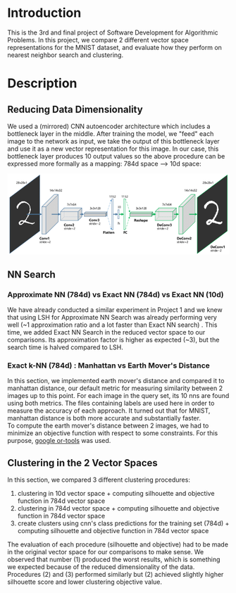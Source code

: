 # Introduction

This is the 3rd and final project of Software Development for Algorithmic Problems. In this project, we compare 2 different vector space 
representations for the MNIST dataset, and evaluate how they perform on nearest neighbor search and clustering. 


# Description

## Reducing Data Dimensionality

We used a (mirrored) CNN autoencoder architecture which includes a bottleneck layer in the middle. After training the model, we "feed" each image
to the network as input, we take the output of this bottleneck layer and use it as a new vector representation for this image. In our case, this 
bottleneck layer produces 10 output values so the above procedure can be expressed more formally as a mapping: 784d space --> 10d space:

![Screenshot](images/ae_reduce.png)

## NN Search 

### Approximate NN (784d) vs Exact NN (784d) vs Exact NN (10d) 
We have already conducted a similar experiment in Project 1 and we knew that using LSH for Approximate NN Search was already performing
very well (~1 approximation ratio and a lot faster than Exact NN search) . This time, we added Exact NN Search in the reduced vector space to 
our comparisons. Its approximation factor is higher as expected (~3), but the search time is halved compared to LSH. 


### Exact k-NN (784d) : Manhattan vs Earth Mover's Distance

In this section, we implemented earth mover's distance and compared it to manhattan distance, our default metric for measuring similarity 
between 2 images up to this point. For each image in the query set, its 10 nns are found using both metrics. The files containing labels 
are used here in order to measure the accuracy of each approach. It turned out that for MNIST, manhattan distance is both more accurate 
and substantially faster.  
To compute the earth mover's distance between 2 images, we had to minimize an objective function with respect to some constraints. For this
purpose, [google or-tools](https://developers.google.com/optimization) was used.


## Clustering in the 2 Vector Spaces

In this section, we compared 3 different clustering procedures:  
1. clustering in 10d vector space + computing silhouette and objective function in 784d vector space
2. clustering in 784d vector space + computing silhouette and objective function in 784d vector space
3. create clusters using cnn's class predictions for the training set (784d) + computing silhouette and objective function in 784d vector space

The evaluation of each procedure (silhouette and objective) had to be made in the original vector space for our comparisons to make sense. We 
observed that number (1) produced the worst results, which is something we expected because of the reduced dimensionality of the data. Procedures
(2) and (3) performed similarly but (2) achieved slightly higher silhouette score and lower clustering objective value.
